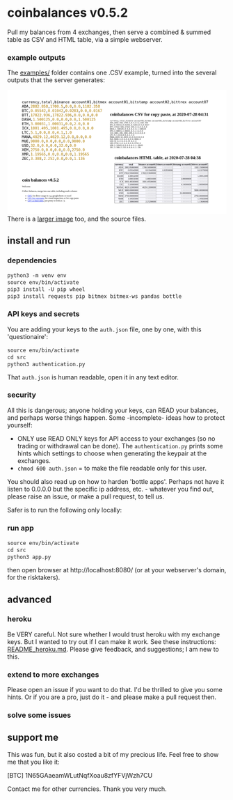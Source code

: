 # coinbalances v0.5.2

Pull my balances from 4 exchanges, then serve a combined & summed table as CSV and HTML table, via a simple webserver.

### example outputs
The [examples/](examples/) folder contains one .CSV example, turned into the several outputs that the server generates:

![examples/example-outputs-preview.png](examples/example-outputs-preview.png)
There is a [larger image](examples/example-outputs.png) too, and the source files.

## install and run
### dependencies
```
python3 -m venv env
source env/bin/activate
pip3 install -U pip wheel
pip3 install requests pip bitmex bitmex-ws pandas bottle
```

### API keys and secrets
You are adding your keys to the `auth.json` file, one by one, with this 'questionaire':

    source env/bin/activate
    cd src
    python3 authentication.py
    
That  `auth.json` is human readable, open it in any text editor. 

### security
All this is dangerous; anyone holding your keys, can READ your balances, and perhaps worse things happen. Some -incomplete- ideas how to protect yourself:

* ONLY use READ ONLY keys for API access to your exchanges (so no trading or withdrawal can be done). The `authentication.py` prints some hints which settings to choose when generating the keypair at the exchanges.  
* `chmod 600 auth.json` = to make the file readable only for this user.

You should also read up on how to harden 'bottle apps'. Perhaps not have it listen to 0.0.0.0 but the specific ip address, etc. - whatever you find out, please raise an issue, or make a pull request, to tell us.

Safer is to run the following only locally:

### run app

    source env/bin/activate
    cd src
    python3 app.py
    
then open browser at http://localhost:8080/ (or at your webserver's domain, for the risktakers).

## advanced

### heroku
Be VERY careful. Not sure whether I would trust heroku with my exchange keys. But I wanted to try out if I can make it work. See these instructions: [README_heroku.md](README_heroku.md). Please give feedback, and suggestions; I am new to this.

### extend to more exchanges
Please open an issue if you want to do that. I'd be thrilled to give you some hints. Or if you are a pro, just do it - and please make a pull request then.

### solve some issues


## support me
This was fun, but it also costed a bit of my precious life. Feel free to show me that you like it:

[BTC] 1N65GAaeamWLutNqfXoau8zfYFVjWzh7CU  

Contact me for other currencies. Thank you very much. 


